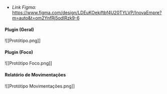 - *Link Figma:* https://www.figma.com/design/LDEuKOekiftbf4U20TYLVP/InovaEmpre?m=auto&t=om2YnfRj5odIRzk9-6
#### Plugin (Geral)
![[Protótipo.png]]
#### Plugin (Foco)
![[Protótipo Foco.png]]
#### Relatório de Movimentações
![[Protótipo Movimentações.png]]